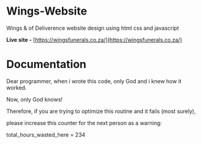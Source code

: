 # Wings-Website
Wings &amp; of Deliverence website design using html css and javascript

**Live site -** [https://wingsfunerals.co.za/](https://wingsfunerals.co.za/)

# Documentation
Dear programmer, when i wrote this code, only God and i knew how it worked. 

Now, only God knows!

Therefore, if you are trying to optimize this routine and it fails (most surely),

please increase this counter for the next person as a warning:

total_hours_wasted_here = 234

